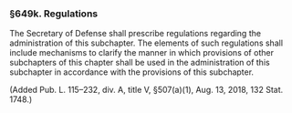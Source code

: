 ### §649k. Regulations ###

The Secretary of Defense shall prescribe regulations regarding the administration of this subchapter. The elements of such regulations shall include mechanisms to clarify the manner in which provisions of other subchapters of this chapter shall be used in the administration of this subchapter in accordance with the provisions of this subchapter.

(Added Pub. L. 115–232, div. A, title V, §507(a)(1), Aug. 13, 2018, 132 Stat. 1748.)